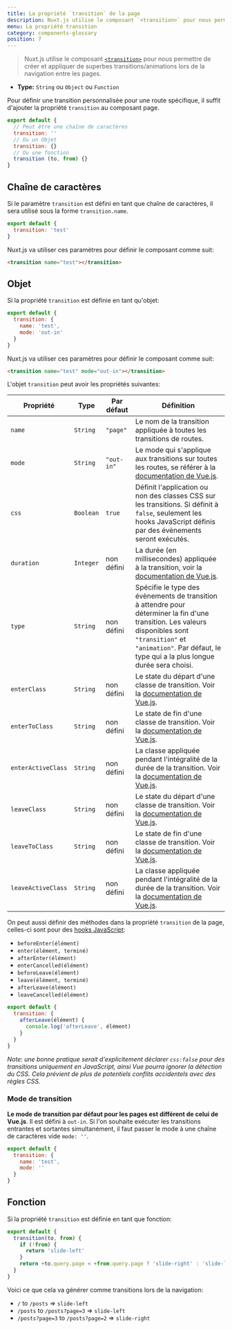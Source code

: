 ```yaml
---
title: La propriété `transition` de la page
description: Nuxt.js utilise le composant `<transition>` pour nous permettre de créer et appliquer de superbes transitions/animations lors de la navigation entre les pages.
menu: La propriété transition
category: components-glossary
position: 7
---
```


> Nuxt.js utilise le composant [`<transition>`](https://vuejs.org/v2/guide/transitions.html#Transitioning-Single-Elements-Components) pour nous permettre de créer et appliquer de superbes transitions/animations lors de la navigation entre les pages.

- **Type:** `String` ou `Object` ou `Function`

Pour définir une transition personnalisée pour une route spécifique, il suffit d'ajouter la propriété `transition` au composant page.

```js
export default {
  // Peut être une chaîne de caractères
  transition: ''
  // Ou un Objet
  transition: {}
  // Ou une fonction
  transition (to, from) {}
}
```

## Chaîne de caractères

Si le paramètre `transition` est défini en tant que chaîne de caractères, il sera utilisé sous la forme `transition.name`.

```js
export default {
  transition: 'test'
}
```

Nuxt.js va utiliser ces paramètres pour définir le composant comme suit:

```html
<transition name="test"></transition>
```

## Objet

Si la propriété `transition` est définie en tant qu'objet:

```js
export default {
  transition: {
    name: 'test',
    mode: 'out-in'
  }
}
```

Nuxt.js va utiliser ces paramètres pour définir le composant comme suit:

```html
<transition name="test" mode="out-in"></transition>
```

L'objet `transition` peut avoir les propriétés suivantes:

<!-- The ToC below seems so wrong, in the english version too.. -->

| Propriété          | Type      | Par défaut | Définition                                                                                                                                                                                                                  |
| ------------------ | --------- | ---------- | --------------------------------------------------------------------------------------------------------------------------------------------------------------------------------------------------------------------------- |
| `name`             | `String`  | `"page"`   | Le nom de la transition appliquée à toutes les transitions de routes.                                                                                                                                                       |
| `mode`             | `String`  | `"out-in"` | Le mode qui s'applique aux transitions sur toutes les routes, se référer à la [documentation de Vue.js](https://vuejs.org/v2/guide/transitions.html#Transition-Modes).                                                      |
| `css`              | `Boolean` | `true`     | Définit l'application ou non des classes CSS sur les transitions. Si définit à `false`, seulement les hooks JavaScript définis par des évènements seront exécutés.                                                          |
| `duration`         | `Integer` | non défini | La durée (en millisecondes) appliquée à la transition, voir la [documentation de Vue.js](https://vuejs.org/v2/guide/transitions.html#Explicit-Transition-Durations).                                                        |
| `type`             | `String`  | non défini | Spécifie le type des évènements de transition à attendre pour déterminer la fin d'une transition. Les valeurs disponibles sont `"transition"` et `"animation"`. Par défaut, le type qui a la plus longue durée sera choisi. |
| `enterClass`       | `String`  | non défini | Le state du départ d'une classe de transition. Voir la [documentation de Vue.js](https://vuejs.org/v2/guide/transitions.html#Custom-Transition-Classes).                                                                    |
| `enterToClass`     | `String`  | non défini | Le state de fin d'une classe de transition. Voir la [documentation de Vue.js](https://vuejs.org/v2/guide/transitions.html#Custom-Transition-Classes).                                                                       |
| `enterActiveClass` | `String`  | non défini | La classe appliquée pendant l'intégralité de la durée de la transition. Voir la [documentation de Vue.js](https://vuejs.org/v2/guide/transitions.html#Custom-Transition-Classes).                                           |
| `leaveClass`       | `String`  | non défini | Le state du départ d'une classe de transition. Voir la [documentation de Vue.js](https://vuejs.org/v2/guide/transitions.html#Custom-Transition-Classes).                                                                    |
| `leaveToClass`     | `String`  | non défini | Le state de fin d'une classe de transition. Voir la [documentation de Vue.js](https://vuejs.org/v2/guide/transitions.html#Custom-Transition-Classes).                                                                       |
| `leaveActiveClass` | `String`  | non défini | La classe appliquée pendant l'intégralité de la durée de la transition. Voir la [documentation de Vue.js](https://vuejs.org/v2/guide/transitions.html#Custom-Transition-Classes).                                           |

On peut aussi définir des méthodes dans la propriété `transition` de la page, celles-ci sont pour des [hooks JavaScript](https://vuejs.org/v2/guide/transitions.html#JavaScript-Hooks):

- `beforeEnter(élément)`
- `enter(élément, terminé)`
- `afterEnter(élément)`
- `enterCancelled(élément)`
- `beforeLeave(élément)`
- `leave(élément, terminé)`
- `afterLeave(élément)`
- `leaveCancelled(élément)`

```js
export default {
  transition: {
    afterLeave(élément) {
      console.log('afterLeave', élément)
    }
  }
}
```

_Note: une bonne pratique serait d'explicitement déclarer `css:false` pour des transitions uniquement en JavaScript, ainsi Vue pourra ignorer la détection du CSS. Cela prévient de plus de potentiels conflits accidentels avec des règles CSS._

### Mode de transition

**Le mode de transition par défaut pour les pages est différent de celui de Vue.js**. Il est défini à `out-in`. Si l'on souhaite exécuter les transitions entrantes et sortantes simultanément, il faut passer le mode à une chaîne de caractères vide `mode: ''`.

```js
export default {
  transition: {
    name: 'test',
    mode: ''
  }
}
```

## Fonction

Si la propriété `transition` est définie en tant que fonction:

```js
export default {
  transition(to, from) {
    if (!from) {
      return 'slide-left'
    }
    return +to.query.page < +from.query.page ? 'slide-right' : 'slide-left'
  }
}
```

Voici ce que cela va générer comme transitions lors de la navigation:

- `/` to `/posts` => `slide-left`
- `/posts` to `/posts?page=3` => `slide-left`
- `/posts?page=3` to `/posts?page=2` => `slide-right`
